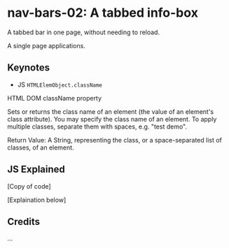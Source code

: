 # nav-bars-02: A tabbed info-box

A tabbed bar in one page, without needing to reload.

A single page applications.

## Keynotes

+ JS `HTMLElemObject.className`

HTML DOM className property

Sets or returns the class name of an element (the value of an element's class attribute). You may specify the class name of an element. To apply multiple classes, separate them with spaces, e.g. "test demo".

Return Value: A String, representing the class, or a space-separated list of classes, of an element.

## JS Explained

[Copy of code]

[Explaination below]

## Credits

...
